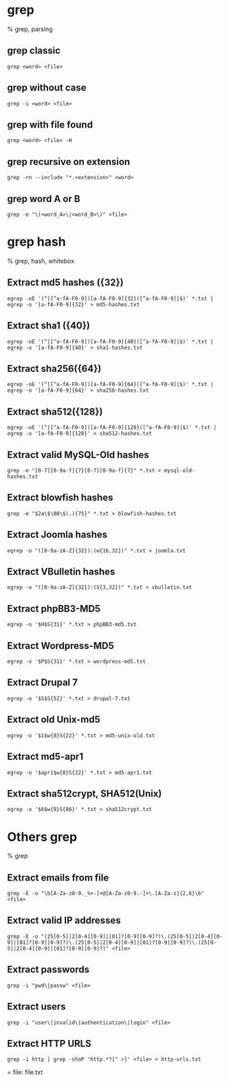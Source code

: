 # grep

% grep, parsing

## grep classic
```
grep <word> <file>
```

## grep without case
```
grep -i <word> <file>
```

## grep with file found
```
grep <word> <file> -H
```

## grep recursive on extension
```
grep -rn --include "*.<extension>" <word>
```

## grep word A or B
```
grep -e "\(<word_A>\|<word_B>\)" <file>
```

# grep hash

% grep, hash, whitebox

## Extract md5 hashes ({32})
```
egrep -oE '(^|[^a-fA-F0-9])[a-fA-F0-9]{32}([^a-fA-F0-9]|$)' *.txt | egrep -o '[a-fA-F0-9]{32}' > md5-hashes.txt
```

## Extract sha1 ({40})
```
egrep -oE '(^|[^a-fA-F0-9])[a-fA-F0-9]{40}([^a-fA-F0-9]|$)' *.txt | egrep -o '[a-fA-F0-9]{40}' > sha1-hashes.txt
```

## Extract sha256({64})
```
egrep -oE '(^|[^a-fA-F0-9])[a-fA-F0-9]{64}([^a-fA-F0-9]|$)' *.txt | egrep -o '[a-fA-F0-9]{64}' > sha256-hashes.txt
```

## Extract sha512({128})
```
egrep -oE '(^|[^a-fA-F0-9])[a-fA-F0-9]{128}([^a-fA-F0-9]|$)' *.txt | egrep -o '[a-fA-F0-9]{128}' > sha512-hashes.txt
```

## Extract valid MySQL-Old hashes
```
grep -e "[0-7][0-9a-f]{7}[0-7][0-9a-f]{7}" *.txt > mysql-old-hashes.txt
```

## Extract blowfish hashes
```
grep -e "$2a\$\08\$(.){75}" *.txt > blowfish-hashes.txt
```

## Extract Joomla hashes
```
egrep -o "([0-9a-zA-Z]{32}):(w{16,32})" *.txt > joomla.txt
```

## Extract VBulletin hashes
```
egrep -o "([0-9a-zA-Z]{32}):(S{3,32})" *.txt > vbulletin.txt
```

## Extract phpBB3-MD5
```
egrep -o '$H$S{31}' *.txt > phpBB3-md5.txt
```

## Extract Wordpress-MD5
```
egrep -o '$P$S{31}' *.txt > wordpress-md5.txt
```

## Extract Drupal 7
```
egrep -o '$S$S{52}' *.txt > drupal-7.txt
```

## Extract old Unix-md5
```
egrep -o '$1$w{8}S{22}' *.txt > md5-unix-old.txt
```

## Extract md5-apr1
```
egrep -o '$apr1$w{8}S{22}' *.txt > md5-apr1.txt
```

## Extract sha512crypt, SHA512(Unix)
```
egrep -o '$6$w{8}S{86}' *.txt > sha512crypt.txt
```


# Others grep

% grep

## Extract emails from file
```
grep -E -o "\b[A-Za-z0-9._%+-]+@[A-Za-z0-9.-]+\.[A-Za-z]{2,6}\b" <file>
```

## Extract valid IP addresses
```
grep -E -o "(25[0-5]|2[0-4][0-9]|[01]?[0-9][0-9]?)\.(25[0-5]|2[0-4][0-9]|[01]?[0-9][0-9]?)\.(25[0-5]|2[0-4][0-9]|[01]?[0-9][0-9]?)\.(25[0-5]|2[0-4][0-9]|[01]?[0-9][0-9]?)" <file>
```

## Extract passwords
```
grep -i "pwd\|passw" <file>
```

## Extract users
```
grep -i "user\|invalid\|authentication\|login" <file>
```

## Extract HTTP URLS
```
grep -i http | grep -shoP 'http.*?[" >]' <file> > http-urls.txt
```

= file: file.txt

